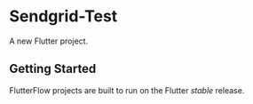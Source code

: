 # Sendgrid-Test

A new Flutter project.

## Getting Started

FlutterFlow projects are built to run on the Flutter _stable_ release.
